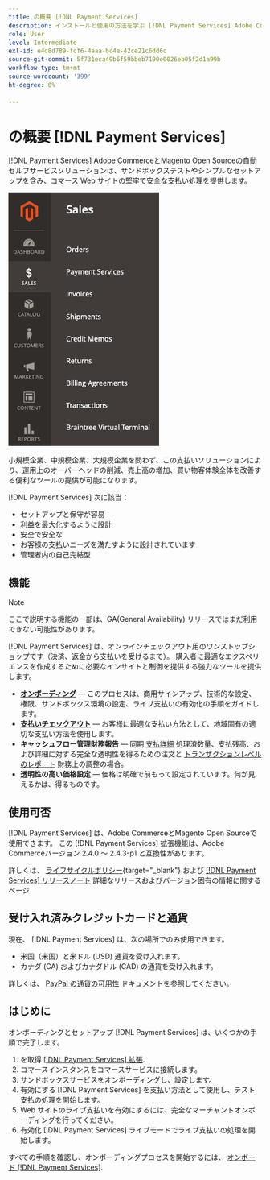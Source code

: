 ```yaml
---
title: の概要 [!DNL Payment Services]
description: インストールと使用の方法を学ぶ [!DNL Payment Services] Adobe CommerceおよびMagento Open Sourceの Web サイト向けの自動、堅牢、安全な支払い処理ソリューション。
role: User
level: Intermediate
exl-id: e4d8d789-fcf6-4aaa-bc4e-42ce21c6dd6c
source-git-commit: 5f731eca49b6f59bbeb7190e0026eb05f2d1a99b
workflow-type: tm+mt
source-wordcount: '399'
ht-degree: 0%

---
```


# の概要 [!DNL Payment Services]

[!DNL Payment Services] Adobe CommerceとMagento Open Sourceの自動セルフサービスソリューションは、サンドボックステストやシンプルなセットアップを含み、コマース Web サイトの堅牢で安全な支払い処理を提供します。

![[!DNL Payment Services] 拡張機能の管理ビュー](assets/admin-view.png)

小規模企業、中規模企業、大規模企業を問わず、この支払いソリューションにより、運用上のオーバーヘッドの削減、売上高の増加、買い物客体験全体を改善する便利なツールの提供が可能になります。

[!DNL Payment Services] 次に該当：

* セットアップと保守が容易
* 利益を最大化するように設計
* 安全で安全な
* お客様の支払いニーズを満たすように設計されています
* 管理者内の自己完結型

## 機能

>[!NOTE]
>
>ここで説明する機能の一部は、GA(General Availability) リリースではまだ利用できない可能性があります。

[!DNL Payment Services] は、オンラインチェックアウト用のワンストップショップです（決済、返金から支払いを受けるまで）。 購入者に最適なエクスペリエンスを作成するために必要なインサイトと制御を提供する強力なツールを提供します。

* [**オンボーディング**](onboard.md) — このプロセスは、商用サインアップ、技術的な設定、権限、サンドボックス環境の設定、ライブ支払いの有効化の手順をガイドします。
* [**支払いチェックアウト**](configure-admin.md) — お客様に最適な支払い方法として、地域固有の適切な支払い方法を使用します。
* **キャッシュフロー管理財務報告** — 同期 [支払詳細](order-payment-status.md) 処理済数量、支払残高、および詳細に対する完全な透明性を得るための注文と [トランザクションレベルのレポート](payouts.md) 財務上の調整の場合。
* **透明性の高い価格設定** — 価格は明確で前もって設定されています。何が見えるかは、得るものです。

## 使用可否

[!DNL Payment Services] は、Adobe CommerceとMagento Open Sourceで使用できます。 この [!DNL Payment Services] 拡張機能は、Adobe Commerceバージョン 2.4.0 ～ 2.4.3-p1 と互換性があります。

詳しくは、 [ライフサイクルポリシー](https://devdocs.magento.com/release/lifecycle-policy.html){target=&quot;_blank&quot;} および [[!DNL Payment Services] リリースノート](release-notes.md) 詳細なリリースおよびバージョン固有の情報に関するページ

## 受け入れ済みクレジットカードと通貨

現在、 [!DNL Payment Services] は、次の場所でのみ使用できます。

* 米国（米国）と米ドル (USD) 通貨を受け入れます。
* カナダ (CA) およびカナダドル (CAD) の通貨を受け入れます。

詳しくは、 [PayPal の通貨の可用性](https://developer.paypal.com/docs/platforms/checkout/reference/country-availability-advanced-cards/) ドキュメントを参照してください。

## はじめに

オンボーディングとセットアップ [!DNL Payment Services] は、いくつかの手順で完了します。

1. を取得 [[!DNL Payment Services] 拡張](install.md).
1. コマースインスタンスをコマースサービスに接続します。
1. サンドボックスサービスをオンボーディングし、設定します。
1. 有効にする [!DNL Payment Services] を支払い方法として使用し、テスト支払の処理を開始します。
1. Web サイトのライブ支払いを有効にするには、完全なマーチャントオンボーディングを行ってください。
1. 有効化 [!DNL Payment Services] ライブモードでライブ支払いの処理を開始します。

すべての手順を確認し、オンボーディングプロセスを開始するには、 [オンボード [!DNL Payment Services]](onboard.md).
